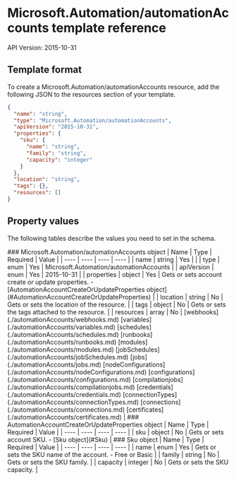 # Microsoft.Automation/automationAccounts template reference
API Version: 2015-10-31
## Template format

To create a Microsoft.Automation/automationAccounts resource, add the following JSON to the resources section of your template.

```json
{
  "name": "string",
  "type": "Microsoft.Automation/automationAccounts",
  "apiVersion": "2015-10-31",
  "properties": {
    "sku": {
      "name": "string",
      "family": "string",
      "capacity": "integer"
    }
  },
  "location": "string",
  "tags": {},
  "resources": []
}
```
## Property values

The following tables describe the values you need to set in the schema.

<a id="Microsoft.Automation/automationAccounts" />
### Microsoft.Automation/automationAccounts object
|  Name | Type | Required | Value |
|  ---- | ---- | ---- | ---- |
|  name | string | Yes |  |
|  type | enum | Yes | Microsoft.Automation/automationAccounts |
|  apiVersion | enum | Yes | 2015-10-31 |
|  properties | object | Yes | Gets or sets account create or update properties. - [AutomationAccountCreateOrUpdateProperties object](#AutomationAccountCreateOrUpdateProperties) |
|  location | string | No | Gets or sets the location of the resource. |
|  tags | object | No | Gets or sets the tags attached to the resource. |
|  resources | array | No | [webhooks](./automationAccounts/webhooks.md) [variables](./automationAccounts/variables.md) [schedules](./automationAccounts/schedules.md) [runbooks](./automationAccounts/runbooks.md) [modules](./automationAccounts/modules.md) [jobSchedules](./automationAccounts/jobSchedules.md) [jobs](./automationAccounts/jobs.md) [nodeConfigurations](./automationAccounts/nodeConfigurations.md) [configurations](./automationAccounts/configurations.md) [compilationjobs](./automationAccounts/compilationjobs.md) [credentials](./automationAccounts/credentials.md) [connectionTypes](./automationAccounts/connectionTypes.md) [connections](./automationAccounts/connections.md) [certificates](./automationAccounts/certificates.md) |


<a id="AutomationAccountCreateOrUpdateProperties" />
### AutomationAccountCreateOrUpdateProperties object
|  Name | Type | Required | Value |
|  ---- | ---- | ---- | ---- |
|  sku | object | No | Gets or sets account SKU. - [Sku object](#Sku) |


<a id="Sku" />
### Sku object
|  Name | Type | Required | Value |
|  ---- | ---- | ---- | ---- |
|  name | enum | Yes | Gets or sets the SKU name of the account. - Free or Basic |
|  family | string | No | Gets or sets the SKU family. |
|  capacity | integer | No | Gets or sets the SKU capacity. |

